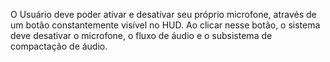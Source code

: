 O Usuário deve poder ativar e desativar seu próprio microfone, através de um botão constantemente visível no HUD. Ao clicar nesse botão, o sistema deve desativar o microfone, o fluxo de áudio e o subsistema de compactação de áudio.
